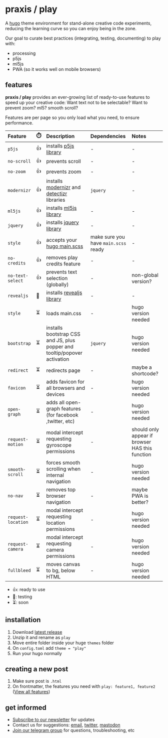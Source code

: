# praxis / play

A [hugo](https://gohugo.io/) theme environment for  stand-alone creative code experiments, reducing the learning curve so you can enjoy being in the zone.

Our goal to curate best practices (integrating, testing, documenting) to play with:

- processing
- p5js
- ml5js
- PWA (so it works well on mobile browsers)

## features

**praxis / play** provides an ever-growing list of ready-to-use features to speed up your creative code: Want text not to be selectable? Want to prevent zoom? ml5? smooth scroll?

Features are per page so you only load what you need, to ensure performance. 


| Feature  | ⏱️ | Description | Dependencies | Notes |
|:---- |:----------- |:----------- |:------------ |:----- |
| `p5js` | 👍 | installs [p5js library](https://p5js.org/) | - | - |
| `no-scroll` | 👍 | prevents scroll | - | - |
| `no-zoom` | 👍 | prevents zoom | - | - |
| `modernizr` | 👍 | installs [modernizr](https://modernizr.com/) and [detectizr](https://github.com/barisaydinoglu/Detectizr#detectizr) libraries | `jquery` |  - |
| `ml5js` | 👍 | installs [ml5js library](https://ml5js.org/) | - | - |
| `jquery` | 👍 | installs [jquery library](https://jquery.com/) | - | - |
| `style` | 👍 | accepts your [hugo main.scss](https://gohugo.io/hugo-pipes/scss-sass/) | make sure you have `main.scss` ready | - |
| `no-credits` | 👍 | removes play credits feature | - | - |
| `no-text-select` | 👍 | prevents text selection (globally) | - | non-global version? |
| `revealjs` | 🧪 | installs [revealjs library](https://revealjs.com/) | - | - |
| `style` | ⏳ | loads main.css | - | hugo version needed |
| `bootstrap` | ⏳ | installs bootstrap CSS and JS, plus popper and tooltip/popover activation | `jquery` | hugo version needed |
| `redirect` | ⏳ | redirects page | - | maybe a shortcode? |
| `favicon` | ⏳ | adds favicon for all browsers and devices | - | hugo version needed |
|`open-graph` | ⏳ | adds all open-graph features (for facebook ,twitter, etc) | - | hugo version needed |
| `request-motion` | ⏳ | modal intercept requesting gyroscope permissions | - | should only appear if browser HAS this function |
| `smooth-scroll` | ⏳ | forces smooth scrolling when internal navigation | - | hugo version needed |
| `no-nav` | ⏳ | removes top browser navigation | - | maybe PWA is better? |
| `request-location` | ⏳ | modal intercept requesting location permissions | - | hugo version needed |
| `request-camera` | ⏳ | modal intercept requesting camera permissions | - | hugo version needed |
| `fullbleed` | ⏳ | moves canvas to bg, below HTML | - | hugo version needed |

- 👍: ready to use
- 🧪: testing
- ⏳: soon


## installation

1. Download [latest release](https://github.com/praxisnyc/play/archive/1.2.zip)
1. Unzip it and rename as `play`
1. Move entire folder inside your huge `themes` folder
1. On `config.toml` add `theme = "play"`
1. Run your hugo normally


## creating a new post

1. Make sure post is `.html`
1. On frontmatter, the features you need with `play: feature1, feature2` ([View all features](https://github.com/praxisnyc/play/#features))


## get informed

- [Subscribe to our newsletter](https://tinyletter.com/praxis-play/) for updates
- Contact us for suggestions: [email](mailto:info@nicholasfrota.com?subject=praxis%20play%20feature%20suggestion), [twitter](https://twitter.com/nonlinear), [mastodon](https://mastodon.social/@nonlinear)
- [Join our telegram group](https://t.me/joinchat/IZcW2U4HflaCQj1G) for questions, troubleshooting, etc